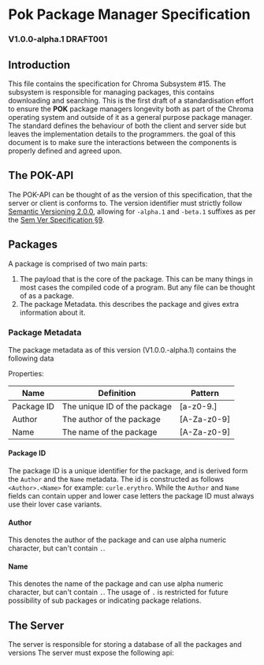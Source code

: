 ﻿# Pok Package Manager Specification
### V1.0.0-alpha.1 DRAFT001

## Introduction
This file contains the specification for Chroma Subsystem #15. The subsystem is responsible for managing packages, this contains downloading and searching.
This is the first draft of a standardisation effort to ensure the **POK** package managers longevity both as part of the Chroma operating system and outside of it as a general purpose package manager. 
The standard defines the behaviour of both the client and server side but leaves the implementation details to the programmers.
the goal of this document is to make sure the interactions between the components is properly defined and agreed upon.

## The POK-API
The POK-API can be thought of as the version of this specification, that the server or client is conforms to. The version identifier must strictly follow [Semantic Versioning 2.0.0](https://semver.org/), allowing for ``-alpha.1`` and ``-beta.1`` suffixes as per the [Sem Ver Specification §9](https://semver.org/#spec-item-9).

## Packages

A package is comprised of two main parts:
1) The payload that is the core of the package. This can be many things in most cases the compiled code of a program. But any file can be thought of as a package.
2) The package Metadata. this describes the package and gives extra information about it.

### Package Metadata
The package metadata as of this version (V1.0.0.-alpha.1) contains the following data 

Properties:

| Name   | Definition | Pattern |
|--------|------------| ------- |
| Package ID | The unique ID of the package | [a-z0-9.]
| Author     | The author of the package    | [A-Za-z0-9]
| Name       | The name of the package      | [A-Za-z0-9]

#### Package ID
The package ID is a unique identifier for the package, and is derived form the ``Author`` and the ``Name`` metadata. The id is constructed as follows ``<Author>.<Name>`` for example: ``curle.erythro``.
While the ``Author`` and ``Name`` fields can contain upper and lower case letters the package ID must always use their lover case variants.

#### Author
This denotes the author of the package and can use alpha numeric character, but can't contain ``.``.

#### Name
This denotes the name of the package and can use alpha numeric character, but can't contain ``.``.
The usage of ``.`` is restricted for future possibility of sub packages or indicating package relations.

## The Server
The server is responsible for storing a database of all the packages and versions 
The server must expose the following api: